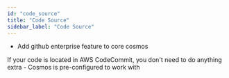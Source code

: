 ```yaml
---
id: "code_source"
title: "Code Source"
sidebar_label: "Code Source"
---
```


- Add github enterprise feature to core cosmos

If your code is located in AWS CodeCommit, you don't need to do anything extra - Cosmos is pre-configured to work with 